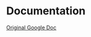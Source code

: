 # Documentation

[Original Google Doc](https://docs.google.com/document/d/14bUyhT1T6yqBjcRPMS5gM0Eg5uFsRY2fmAXNUz_3cqg/edit)
